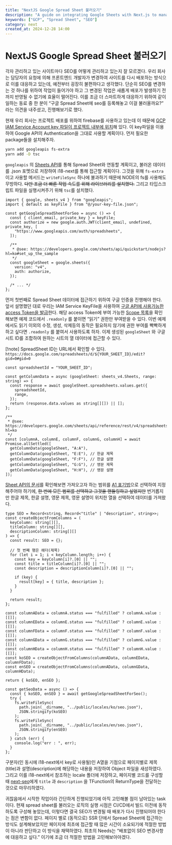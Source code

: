 ```yaml
---
title: "NextJS Google Spread Sheet 불러오기"
description: "A guide on integrating Google Sheets with Next.js to manage SEO dynamically, including fetching and structuring data via Google Sheets API."
keywords: ["GCP", "Spread Sheet", "SEO"]
category: next
created_at: 2024-12-28 14:00
---
```


# NextJS Google Spread Sheet 불러오기

각자 관리하고 있는 사이트마다 SEO를 어떻게 관리하고 있는지 잘 모르겠다. 우리 회사는 담당자의 요청에 의해 프론트엔드 개발자가 변경하여 사이트를 다시 배포하는 방식으로 이를 대응하고 있는데, 예전부터 굉장히 불편하다고 생각했다. 단순히 SEO를 변경하는 것 하나를 위하여 작업이 들어가야 하고 그 변경된 작업은 새롭게 배포가 발생하기 전까지 반영될 수 없기에 효율이 떨어진다. 이를 조금 더 스마트하게 대응하기 위하여 같이 일하는 동료 중 한 분이 “구글 Spread Sheet에 seo를 등록해놓고 이걸 불러올까요?” 라는 의견을 내주셨고, 진행해보기로 했다.

현재 우리 회사는 프로젝트 배포를 위하여 firebase를 사용하고 있는데 이 때문에 [GCP IAM Service Account key 파일이 프로젝트 내부에 위치](https://pancodev.io/article/next/next-deploy-with-firebase-2)해 있다. 이 key파일을 이용하여 Google API의 Authentication을 그대로 사용할 계획이다. 먼저 필요한 package들을 설치해주자.

```bash
yarn add googleapis fs-extra
yarn add -D tsc
```

`googleapis` 의 [Sheets API](https://developers.google.com/sheets/api/reference/rest?hl=ko)를 통해 Spread Sheet와 연동할 계획이고, 불러온 데이터를 .json 포멧으로 저장하여 i18-next를 통해 접근할 계획이다. 그것을 위해 `fs-extra` 이고 사용할 메서드는 `writeFileSync` 하나에 불과하기 때문에 NODE의 fs를 사용해도 무방하다. ~~다만 조금 더 빠른 작업 속도를 위해 라이브러리를 설치했다.~~ 그리고 타입스크립트 파일을 실행시켜주기 위해 `tsc`를 설치했다.

```tsx
import { google, sheets_v4 } from "googleapis";
import { default as keyFile } from "@/your-key-file.json";

const getGoogleSpreadSheetForSeo = async () => {
  const { client_email, private_key } = keyFile;
  const authorize = new google.auth.JWT(client_email, undefined, private_key, [
    "https://www.googleapis.com/auth/spreadsheets",
  ]);

  /**
   * @see: https://developers.google.com/sheets/api/quickstart/nodejs?hl=ko#set_up_the_sample
   */
  const googleSheet = google.sheets({
    version: "v4",
    auth: authorize,
  });

  /* ... */
};
```

먼저 첫번째로 Spread Sheet 데이터에 접근하기 위하여 구글 인증을 진행해야 한다. 앞서 설명했던 대로 우리는 IAM Service KeyFile을 사용하여 [구글 API에 사용가능한 access Token을 발급](https://firebase.google.com/docs/cloud-messaging/migrate-v1?hl=ko#use-credentials-to-mint-access-tokens)한다. 해당 access Token에 부여 가능한 [Scope 목록](https://developers.google.com/identity/protocols/oauth2/scopes?hl=ko)을 확인해보면 예제 코드에서 `.readonly` 를 붙이면 “읽기” 권한만 부여받을 수 있다. 이번 예제에서도 읽기 이외의 수정, 생성, 삭제등의 동작은 필요하지 않기에 권한 부여를 빡빡하게 하고 싶다면 `.readonly` 를 붙여서 사용하도록 하자. 이제 생성된 `googleSheet` 와 구글 시트 ID를 조합하여 원하는 시트의 열 데이터에 접근할 수 있다.

[!note] SpreadSheet ID는 URL에서 확인할 수 있다. `https://docs.google.com/spreadsheets/d/${YOUR_SHEET_ID}/edit?gid=0#gid=0`

```tsx
const spreadsheetId = "YOUR_SHEET_ID";

const getColumnData = async (googleSheet: sheets_v4.Sheets, range: string) => {
  const response = await googleSheet.spreadsheets.values.get({
    spreadsheetId,
    range,
  });
  return (response.data.values as string[][]) || [];
};
```

```tsx
/**
 * @see: https://developers.google.com/sheets/api/reference/rest/v4/spreadsheets/get?hl=ko
 */
const [columnA, columnE, columnF, columnG, columnH] = await Promise.allSettled([
  getColumnData(googleSheet, "A:A"),
  getColumnData(googleSheet, "E:E"), // 한글 제목
  getColumnData(googleSheet, "F:F"), // 한글 설명
  getColumnData(googleSheet, "G:G"), // 영문 제목
  getColumnData(googleSheet, "H:H"), // 영문 설명
]);
```

[Sheet API의 문서](https://developers.google.com/sheets/api/reference/rest/v4/spreadsheets/get?hl=ko)를 확인해보면 가져오고자 하는 범위를 [A1 표기법](https://developers.google.com/sheets/api/guides/concepts?hl=ko#cell)으로 선택하여 지정해주어야 하기에, ~~한 번에 모든 범위를 선택하고 그것을 핸들링하고 싶었지만~~ 번거롭지만 한글 제목, 한글 설명, 영문 제목, 영문 설명이 위치한 열을 선택하여 데이터를 가져왔다.

```tsx
type SEO = Record<string, Record<"title" | "description", string>>;
const createObjectFromColumns = (
  keyColumn: string[][],
  titleColumn: string[][],
  descriptionColumn: string[][]
) => {
  const result: SEO = {};

  // 첫 번째 행은 헤더(제목)
  for (let i = 1; i < keyColumn.length; i++) {
    const key = keyColumn[i]?.[0] || "";
    const title = titleColumn[i]?.[0] || "";
    const description = descriptionColumn[i]?.[0] || "";

    if (key) {
      result[key] = { title, description };
    }
  }

  return result;
};
```

```tsx
const columnAData = columnA.status === "fulfilled" ? columnA.value : [[]];
const columnEData = columnE.status === "fulfilled" ? columnE.value : [[]];
const columnFData = columnF.status === "fulfilled" ? columnF.value : [[]];
const columnGData = columnG.status === "fulfilled" ? columnG.value : [[]];
const columnHData = columnH.status === "fulfilled" ? columnH.value : [[]];
const koSEO = createObjectFromColumns(columnAData, columnEData, columnFData);
const enSEO = createObjectFromColumns(columnAData, columnGData, columnHData);

return { koSEO, enSEO };
```

```tsx
const getSeoData = async () => {
  const { koSEO, enSEO } = await getGoogleSpreadSheetForSeo();
  try {
    fs.writeFileSync(
      path.join(__dirname, "../public/locales/ko/seo.json"),
      JSON.stringify(koSEO)
    );
    fs.writeFileSync(
      path.join(__dirname, "../public/locales/en/seo.json"),
      JSON.stringify(enSEO)
    );
  } catch (err) {
    console.log("err : ", err);
  }
};
```

구분자(인 동시에 i18-next에서 key로 사용될)인 A열을 기점으로 페이지별로 제목(title)과 설명(description)에 해당하는 내용을 저장하여 Object 파일을 새성하였다. 그리고 이를 i18-next에서 참조하는 locale 폴더에 저장하고, 페이지별 코드를 구성할 때 [next-seo](https://www.npmjs.com/package/next-seo/v/4.24.0)에게 `title` 과 `description` 을 TFunction의 ReturnType을 전달하는 것으로 마무리하였다.

귀찮음에서 시작한 작업이라 간단하게 진행되었기에 아직 고민해볼 점이 남아있는 task이다. 현재 spread sheet를 불러오는 로직의 실행 시점은 CI/CD에서 빌드 이전에 동작하도록 구성해 놓았는데, 이렇다면 결국 SEO가 변경될 때 배포가 다시 진행되어야 한다는 점은 변함이 없다. 페이지 별로 (동적으로) SSR 단에서 Spread Sheet에 접근하는 방식도 설계해보았지만 페이지에 최초에 접근할 때 많은 시간이 소요되기에 적절한 방법이 아니라 판단하고 이 방식을 채택하였다. 최초의 Needs는 “배포없이 SEO 변경사항에 대응하고 싶다.” 이기에 조금 더 적절한 방법을 고민해보아야겠다.
